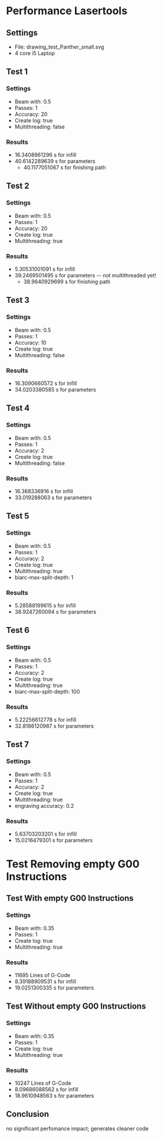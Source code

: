 # Performance Lasertools

## Settings
- File: drawing_test_Panther_small.svg
- 4 core i5 Laptop

## Test 1
### Settings
- Beam with: 0.5
- Passes: 1
- Accuracy: 20
- Create log: true
- Multithreading: false

### Results
- 16.3408961296 s for infill 
- 40.6142289639 s for parameters 
    - 40.1177051067 s for finishing path 

## Test 2
### Settings
- Beam with: 0.5
- Passes: 1
- Accuracy: 20
- Create log: true
- Multithreading: true

### Results
- 5.30531001091 s for infill 
- 39.2469501495 s for parameters -- not multithreaded yet!
    - 38.9640929699 s for finishing path

## Test 3
### Settings
- Beam with: 0.5
- Passes: 1
- Accuracy: 10
- Create log: true
- Multithreading: false

### Results
- 16.3090660572 s for infill 
- 34.0203380585 s for parameters 

## Test 4
### Settings
- Beam with: 0.5
- Passes: 1
- Accuracy: 2
- Create log: true
- Multithreading: false

### Results
- 16.368336916 s for infill 
- 33.019288063 s for parameters 

## Test 5
### Settings
- Beam with: 0.5
- Passes: 1
- Accuracy: 2
- Create log: true
- Multithreading: true
- biarc-max-split-depth: 1

### Results
- 5.28588199615 s for infill 
- 38.9247260094 s for parameters 

## Test 6
### Settings
- Beam with: 0.5
- Passes: 1
- Accuracy: 2
- Create log: true
- Multithreading: true
- biarc-max-split-depth: 100

### Results
- 5.22256612778 s for infill 
- 32.8186120987 s for parameters 

## Test 7
### Settings
- Beam with: 0.5
- Passes: 1
- Accuracy: 2
- Create log: true
- Multithreading: true
- engraving accuracy: 0.2

### Results
- 5.63703203201 s for infill 
- 15.0216479301 s for parameters 

# Test Removing empty G00 Instructions

## Test With empty G00 Instructions
### Settings
- Beam with: 0.35
- Passes: 1
- Create log: true
- Multithreading: true

### Results
- 11695 Lines of G-Code
- 8.39188909531 s for infill
- 19.0251300335 s for parameters

## Test Without empty G00 Instructions
### Settings
- Beam with: 0.35
- Passes: 1
- Create log: true
- Multithreading: true

### Results
- 10247 Lines of G-Code
- 8.09686088562 s for infill
- 18.9610948563 s for parameters 

## Conclusion
no significant perfomance impact; generates cleaner code

